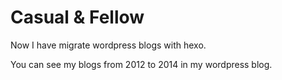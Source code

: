 Casual & Fellow
===============

Now I have migrate wordpress blogs with hexo.

You can see my blogs from 2012 to 2014 in my wordpress blog.
